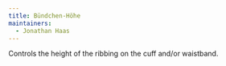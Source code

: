 ```yaml
---
title: Bündchen-Höhe
maintainers:
  - Jonathan Haas
---
```


Controls the height of the ribbing on the cuff and/or waistband.
